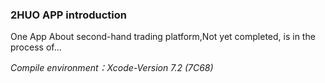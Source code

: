 ### 2HUO APP introduction
One App About second-hand trading platform,Not yet completed, is in the process of...

*Compile environment：Xcode-Version 7.2 (7C68)*
